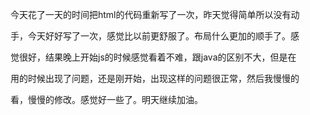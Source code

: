 今天花了一天的时间把html的代码重新写了一次，昨天觉得简单所以没有动

手，今天好好写了一次，感觉比以前更舒服了。布局什么更加的顺手了。感

觉很好，结果晚上开始js的时候感觉看着不难，跟java的区别不大，但是在

用的时候出现了问题，还是刚开始，出现这样的问题很正常，然后我慢慢的

看，慢慢的修改。感觉好一些了。明天继续加油。
